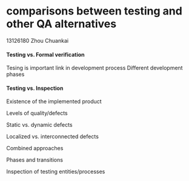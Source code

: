 comparisons between testing and other QA alternatives
=======================
13126180  Zhou Chuankai

#### Testing vs. Formal verification
Tesing is important link in development process
Different development phases

#### Testing vs. Inspection
Existence of the implemented product

Levels of quality/defects

Static vs. dynamic defects

Localized vs. interconnected defects

Combined approaches

Phases and transitions

Inspection of testing entities/processes

